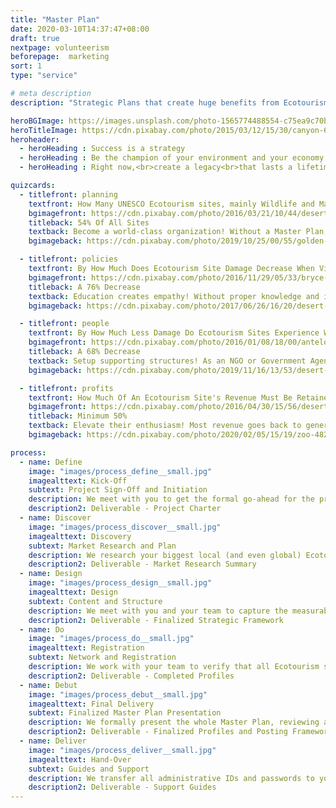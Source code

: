 ```yaml
---
title: "Master Plan"
date: 2020-03-10T14:37:47+08:00
draft: true
nextpage: volunteerism
beforepage:  marketing
sort: 1
type: "service"

# meta description
description: "Strategic Plans that create huge benefits from Ecotourism"

heroBGImage: https://images.unsplash.com/photo-1565774488554-c75ea9c70bcf?ixlib=rb-1.2.1&ixid=eyJhcHBfaWQiOjEyMDd9&auto=format&fit=crop&w=3023&q=80
heroTitleImage: https://cdn.pixabay.com/photo/2015/03/12/15/30/canyon-670392_1280.jpg
heroheader:
  - heroHeading : Success is a strategy
  - heroHeading : Be the champion of your environment and your economy
  - heroHeading : Right now,<br>create a legacy<br>that lasts a lifetime

quizcards:
  - titlefront: planning
    textfront: How Many UNESCO Ecotourism sites, mainly Wildlife and Marine Sanctuaries, Parks, and Reserves, Have Ecotourism Management Plans?
    bgimagefront: https://cdn.pixabay.com/photo/2016/03/21/10/44/desert-1270345_1280.jpg
    titleback: 54% Of All Sites
    textback: Become a world-class organization! Without a Master Plan, your organization, environment, and society suffer from overtourism, lower Social Welfare, safety issues, and more.<br><br>We create fully detailed plans that make sure that you, your staff, and your society are more than able to manage rapid increases in tourism by providing guides, structures, rules, and revenue-generation mechanisms that will keep you and your precious environment growing healthily well into the distant future.
    bgimageback: https://cdn.pixabay.com/photo/2019/10/25/00/55/golden-eagle-4575691_1280.jpg

  - titlefront: policies
    textfront: By How Much Does Ecotourism Site Damage Decrease When Visitors Are Clearly Educated On What They Can **And Cannot** Do?
    bgimagefront: https://cdn.pixabay.com/photo/2016/11/29/05/33/bryce-canyon-1867563_1280.jpg
    titleback: A 76% Decrease
    textback: Education creates empathy! Without proper knowledge and instructions on how visitors should behave, major damage occurs, from ecological destruction to waste issues and more.<br><br>As managers of Government Projects, Non-Profits Organizations, and Tourism Businesses, we know the challenge of educating visitors and applying behavioural codes. We create fully visual aides that overcome language barriers and are effective on visitors from the West AND the East.
    bgimageback: https://cdn.pixabay.com/photo/2017/06/26/16/20/desert-fox-2444230_1280.jpg

  - titlefront: people
    textfront: By How Much Less Damage Do Ecotourism Sites Experience When Proper Staff Or Volunteers Are Present, In Good Numbers, On-Site?
    bgimagefront: https://cdn.pixabay.com/photo/2016/01/08/18/00/antelope-canyon-1128815_1280.jpg
    titleback: A 68% Decrease
    textback: Setup supporting structures! As an NGO or Government Agency, the right people present in proper numbers are key to creating fast and reliable feedback loops to site managers for immediate action to issues that arise.<br><br>We have created numerous project teams so understand this very well. The Master Plan, while measuring the carrying capacity of each site, describes in detail the numbers and roles of the specific staff or volunteers needed to create the most optimal feedback loops.
    bgimageback: https://cdn.pixabay.com/photo/2019/11/16/13/53/desert-lynx-4630313_1280.jpg

  - titlefront: profits
    textfront: How Much Of An Ecotourism Site's Revenue Must Be Retained By Site Staff To Ensure Ongoing Site Improvements And Maintenance?
    bgimagefront: https://cdn.pixabay.com/photo/2016/04/30/15/56/desert-1363152_1280.jpg
    titleback: Minimum 50%
    textback: Elevate their enthusiasm! Most revenue goes back to general government funding, causing lower site quality and much lower staff enthusiasm for environmental protection.<br><br>We help you setup or lobby for better fund management through a Revenue Management Plan that details entry fees for tourists and locals, revenue to be gathered from private tourism businesses that impact the site, revenue allocation for optimal site improvements, and what Fines to issue for rulebreaking.
    bgimageback: https://cdn.pixabay.com/photo/2020/02/05/15/19/zoo-4821484_1280.jpg

process:
  - name: Define
    image: "images/process_define__small.jpg"
    imagealttext: Kick-Off
    subtext: Project Sign-Off and Initiation
    description: We meet with you to get the formal go-ahead for the project. Then we work with you and your team to understand the current Ecotourism status, limitations, opportunities, and risks. Once your optimal future state is defined, with exactly what you hope and expect, we lay out the structure of a plan to get to that goal from where you are right now.
    description2: Deliverable - Project Charter
  - name: Discover
    image: "images/process_discover__small.jpg"
    imagealttext: Discovery
    subtext: Market Research and Plan
    description: We research your biggest local (and even global) Ecotourism competitors and understand what infrastructure, revenue generating, volunteer recruitment, and tourism support strategies are working for them that we can make work for you instead.
    description2: Deliverable - Market Research Summary
  - name: Design
    image: "images/process_design__small.jpg"
    imagealttext: Design
    subtext: Content and Structure
    description: We meet with you and your team to capture the measurable and specific Ecotourism goals for each of your focused sites. We create a high-level plan and review it with you. Once the strategic direction is accepted, we begin creating more detailed strategies and guides, working closely with your team for both content and structure.
    description2: Deliverable - Finalized Strategic Framework
  - name: Do
    image: "images/process_do__small.jpg"
    imagealttext: Registration
    subtext: Network and Registration
    description: We work with your team to verify that all Ecotourism sites are properly listed on Google and Social Media. We guide them on how to complete registration for all yet to be done. For those platforms you are already on, we optimize all of the content and design to align with the new strategic goals.
    description2: Deliverable - Completed Profiles
  - name: Debut
    image: "images/process_debut__small.jpg"
    imagealttext: Final Delivery
    subtext: Finalized Master Plan Presentation
    description: We formally present the whole Master Plan, reviewing all the major discoveries, details, and recommendations. We let you know both what the highest priorities and most easily actionable items are and how to implement them. We walk you through all frameworks, policy creation, volunteer/staff assignments, and revenue generation. Then, with your feedback, we integrate any changes you may wish to make and complete all remaining technical tasks.
    description2: Deliverable - Finalized Profiles and Posting Frameworks
  - name: Deliver
    image: "images/process_deliver__small.jpg"
    imagealttext: Hand-Over
    subtext: Guides and Support
    description: We transfer all administrative IDs and passwords to you for all Ecotourism network and assistance websites we have registered you on. We provide excellent user guides to help your staff take over the administrative tasks needed to ensure that all registered site information stays current and effective. But that is not the end though as we will always provide you with ongoing support and strategic advice as your Ecotourism strategy develops into the future.
    description2: Deliverable - Support Guides
---
```

